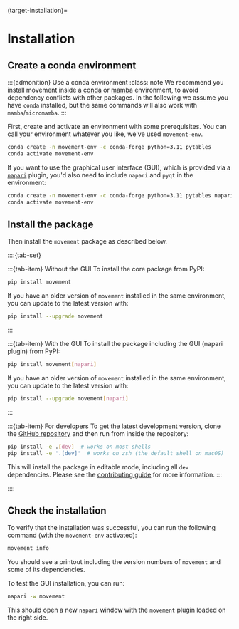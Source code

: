 (target-installation)=
# Installation

## Create a conda environment

:::{admonition} Use a conda environment
:class: note
We recommend you install movement inside a [conda](conda:)
or [mamba](mamba:) environment, to avoid dependency conflicts with other packages.
In the following we assume you have `conda` installed,
but the same commands will also work with `mamba`/`micromamba`.
:::

First, create and activate an environment with some prerequisites.
You can call your environment whatever you like, we've used `movement-env`.

```sh
conda create -n movement-env -c conda-forge python=3.11 pytables
conda activate movement-env
```

If you want to use the graphical user interface (GUI), which is provided via
a [`napari`](napari:) plugin, you'd also need to include `napari` and `pyqt`
in the environment:

```sh
conda create -n movement-env -c conda-forge python=3.11 pytables napari pyqt
conda activate movement-env
```


## Install the package

Then install the `movement` package as described below.

::::{tab-set}

:::{tab-item} Without the GUI
To install the core package from PyPI:

```sh
pip install movement
```
If you have an older version of `movement` installed in the same environment,
you can update to the latest version with:

```sh
pip install --upgrade movement
```
:::

:::{tab-item} With the GUI
To install the package including the GUI (napari plugin) from PyPI:

```sh
pip install movement[napari]
```
If you have an older version of `movement` installed in the same environment,
you can update to the latest version with:

```sh
pip install --upgrade movement[napari]
```
:::

:::{tab-item} For developers
To get the latest development version, clone the
[GitHub repository](movement-github:)
and then run from inside the repository:

```sh
pip install -e .[dev]  # works on most shells
pip install -e '.[dev]'  # works on zsh (the default shell on macOS)
```

This will install the package in editable mode, including all `dev` dependencies.
Please see the [contributing guide](target-contributing) for more information.
:::

::::

## Check the installation

To verify that the installation was successful, you can run the following
command (with the `movement-env` activated):

```sh
movement info
```

You should see a printout including the version numbers of `movement`
and some of its dependencies.

To test the GUI installation, you can run:

```sh
napari -w movement
```

This should open a new `napari` window with the `movement` plugin loaded
on the right side.
